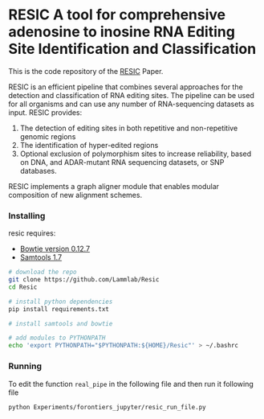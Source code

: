 # RESIC A tool for comprehensive adenosine to inosine RNA Editing Site Identification and Classification

This is the code repository of the [RESIC](https://www.biorxiv.org/content/10.1101/2021.04.11.439401v1) Paper.

RESIC is  an efficient pipeline that combines several approaches for the detection and classification of RNA editing sites. The pipeline can be used for all organisms and can use any number of RNA-sequencing datasets as input. RESIC provides: 

1. The detection of editing sites in both repetitive and non-repetitive genomic regions
2. The identification of hyper-edited regions
3. Optional exclusion of polymorphism sites to increase reliability, based on DNA, and ADAR-mutant RNA sequencing datasets, or SNP databases.

RESIC implements a graph aligner module that enables modular composition of new alignment schemes. 



### Installing 

resic requires:
* [Bowtie version 0.12.7](https://sourceforge.net/projects/bowtie-bio/files/bowtie/0.12.7/bowtie-0.12.7-linux-x86_64.zip/download)
* [Samtools 1.7](https://github.com/samtools/samtools/releases/tag/1.7)

```bash
# download the repo
git clone https://github.com/Lammlab/Resic
cd Resic

# install python dependencies
pip install requirements.txt

# install samtools and bowtie

# add modules to PYTHONPATH
echo 'export PYTHONPATH="$PYTHONPATH:${HOME}/Resic"' > ~/.bashrc

```

### Running

To edit the function `real_pipe` in the following file and then run it following file

```bash
python Experiments/forontiers_jupyter/resic_run_file.py
```

